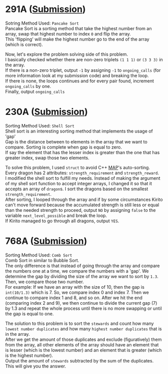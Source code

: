 # 291A ([Submission](https://codeforces.com/contest/291/submission/42598184))
Sotring Method Used: `Pancake Sort`\
Pancake Sort is a sorting method that take the highest number from an array, swap that highest number to index `0` and flip the array.\
This 'flipping' will make the highest number go to the end of the array (which is correct).

Now, let's explore the problem solving side of this problem.\
I basically checked whether there are non-zero triplets `(1 1 1)` or `(3 3 3)` in the array.\
If there is a non-zero triplet, output `-1` by assigning `-1` to `ongoing_calls` (for more information look at my submission code) and breaking the loop.\
If there is none, the loops continues and for every pair found, increment `ongoing_calls` by one.\
Finally, output `ongoing_calls`

# 230A ([Submission](https://codeforces.com/problemset/submission/230/42599680))
Sorting Method Used: `Shell Sort`\
Shell sort is an interesting sorting method that implements the usage of 'gap'\
Gap is the distance between to elements in the array that we want to compare. Sorting is complete when gap is equal to zero.\
If say the element that has the lesser index is greater than the one that has greater index, swap those two elements.

To solve this problem, I used `struct` to avoid C++ [MAP](http://www.cplusplus.com/reference/map/map/)'s auto-sorting.\
Every dragon has 2 attributes: `strength_requirement` and `strength_reward`.\
I modified the shell sort to fulfill my needs. Instead of making the argument of my shell sort function to accept integer arrays, I changed it so that it accepts an array of `dragon`s. I sort the dragons based on the smallest `strength_requirement`.\
After sorting, I looped through the array and if by some circumstances Kirito can't move forward because the accumulated strength is still less or equal than the needed strength to proceed, output `NO` by assigning `false` to the variable `next_level_possible` and break the loop.\
If Kirito managed to go through all dragons, output `YES`.

# 768A ([Submission](https://codeforces.com/contest/768/submission/42694787))
Sorting Method Used: `Comb Sort`\
Comb Sort in similar to Bubble Sort.\
The only difference is that instead of going through the array and compare the numbers one at a time, we compare the numbers with a 'gap'. We determine the gap by dividing the size of the array we want to sort by `1.3`. Then, we compare those two number.\
For example: If we have an array with the size of 10, then the gap is `int(10/1.3)` which is 7. So, we compare index 0 and index 7. Then we continue to compare index 1 and 8, and so on. After we hit the end (comparing index 2 and 9), we then continue to divide the current gap (7) by 1.3 and repeat the whole process until there is no more swapping or until the gap is equal to one.

The solution to this problem is to sort the `stewards` and count how many `lowest number duplicates` and how many `highest number duplicates` that is in the array.\
After we get the amount of those duplicates and exclude (figuratively) them from the array, all other elements of the array should have an element that is lesser (which is the lowest number) and an element that is greater (which is the highest number).\
Output the amount of `stewards` subtracted by the sum of the duplicates. This will give you the answer.
